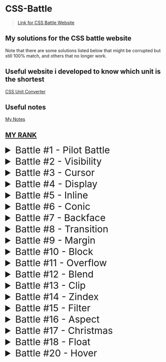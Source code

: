 # CSS-Battle
> [Link for CSS Battle Website](https://cssbattle.dev/)

## My solutions for the CSS battle website

Note that there are some solutions listed below that might be corrupted but still 100% match, and others that no longer work.

## Useful website i developed to know which unit is the shortest

[CSS Unit Converter](https://khalidmesbah.github.io/Css-Unit-Converter/index.html)

## Useful notes

[My Notes]("./notes/Css-Battle-Solution.html")

## [MY RANK](https://cssbattle.dev/player/NRClqjBuPcfhhmVfQNJzc7JqJJh1)

<details> <summary style="font-size:30px;cursor:pointer">Battle #1 - Pilot Battle</summary>

- [x] [#1 - Simply Square](./01_Pilot%20Battle/%231%20-%20Simply%20Square.html)

  ![#1 - Simply Square](./images/1.png)

- [x] [#2 - Carrom](./01_Pilot%20Battle/../01_Pilot%20Battle/%232%20-%20%20Carrom.html)

  ![#2 - Carrom](./images/2.png)

- [x] [#3 - Push Button](./01_Pilot%20Battle/%233%20-%20Push%20Button.html)

  ![#3 - Push Button](./images/3.png)

- [x] [#4 - Ups n Downs](./01_Pilot%20Battle/../01_Pilot%20Battle/%234%20-%20Ups%20n%20Downs.html)

  ![#4 - Ups n Downs](./images/4.png)

- [x] [#5 - Acid Rain](./01_Pilot%20Battle/../01_Pilot%20Battle/%235%20-%20Acid%20Rain.html)

  ![#5 - Acid Rain](./images/5.png)

- [x] [#6 - Missing Slice](./01_Pilot%20Battle/%236%20-%20Missing%20Slice.html)

  ![#6 - Missing Slice](./images/6.png)

- [x] [#7 - Leafy Trail](./01_Pilot%20Battle/%237%20-%20Leafy%20Trail.html)

  ![#7 - Leafy Trail](./images/7.png)

- [x] [#8 - Forking Crazy](./01_Pilot%20Battle/%238%20-%20Forking%20Crazy.html)

  ![#8 - Forking Crazy](./images/8.png)

- [x] [#9 - Tesseract](./01_Pilot%20Battle/%239%20-%20Tesseract.html)

  ![#9 - Tesseract](./images/9.png)

- [x] [#10 - Cloaked Spirits](./01_Pilot%20Battle/%2310%20-%20Cloaked%20Spirits.html)

  ![#10 - Cloaked Spirits](./images/10.png)

- [x] [#11 - Eye of Sauron](/01_Pilot%20Battle/%2311%20-%20Eye%20of%20Sauron.html)

  ![#11 - Eye of Sauron](./images/11.png)

- [x] [#12 - Wiggly Moustache](./01_Pilot%20Battle/%2312%20-%20Wiggly%20Moustache.html)

  ![#12 - Wiggly Moustache](./images/12.png)
  </details>

<details> <summary style="font-size:30px;cursor:pointer">Battle #2 - Visibility</summary>

- [x] [#13 - Totally Triangle](./02_Visibility/%2313%20-%20Totally%20Triangle.html)

  ![#13 - Totally Triangle](./images/13.png)

- [x] [#14 - Web Maker Logo](./02_Visibility/%2314%20-%20Web%20Maker%20Logo.html)

  ![#14 - Web Maker Logo](./images/14.png)

- [x] [#15 - Overlap](./02_Visibility/%2315%20-%20Overlap.html)

  ![#15 - Overlap](./images/15.png)

- [x] [#16 - Eye of The Tiger](./02_Visibility/%2316%20-%20Eye%20of%20the%20Tiger.html)

  ![#16 - Eye of The Tiger](./images/16.png)

- [x] [#17 - Fidget Spinner](./02_Visibility/%2317%20-%20Fidget%20Spinner.html)

  ![#17 - Fidget Spinner](./images/17.png)

- [x] [#18 - Matrix](./02_Visibility/%2318%20-%20Matrix.html)

  ![#18 - Matrix](./images/18.png)
  </details>

<details> <summary style="font-size:30px;cursor:pointer">Battle #3 - Cursor</summary>

- [x] [#19 - Cube](./03_Cursor/%2319%20-%20Cube.html)

  ![#19 - Cube](./images/19.png)

- [x] [#20 - Ticket](./03_Cursor/%2320%20-%20Ticket.html)

  ![#20 - Ticket](./images/20.png)

</details>

<details> <summary style="font-size:30px;cursor:pointer">Battle #4 - Display</summary>

- [x] [#21 - SitePoint Logo](./04_Display/%2321%20-%20SitePoint%20Logo.html)

  ![#21 - SitePoint Logo](./images/21.png)

- [x] [#22 - Cloud](./04_Display/%2322%20-%20Cloud.html)

  ![#22 - Cloud](./images/22.png)

- [x] [#23 - Boxception](./04_Display/%2323%20-%20Boxception.html)

  ![#23 - Boxception](./images/23.png)

- [x] [#24 - Switches](./04_Display/%2324%20-%20Switches.html)

  ![#24 - Switches](./images/24.png)

- [x] [#25 - Blossom](./04_Display/%2325%20-%20Blossom.html)

  ![#25 - Blossom](./images/25.png)

- [x] [#26 - Smiley](./04_Display/%2326%20-%20Smiley.html)

  ![#26 - Smiley](./images/26.png)

- [x] [#27 - Lock Up](./04_Display/%2327%20-%20Lock%20Up.html)

  ![#27 - Lock Up](./images/27.png)

- [x] [#28 - Cups & Balls](./04_Display/%2328%20-%20Cups%20&%20Balls.html)

  ![#28 - Cups & Balls](./images/28.png)
  </details>

<details> <summary style="font-size:30px;cursor:pointer">Battle #5 - Inline</summary>

- [x] [#29 - Suffocate](./05_Inline/%2329%20-%20Suffocate.html)

  ![#29 - Suffocate](./images/29.png)

- [x] [#30 - Horizon](./05_Inline/%2330%20-%20Horizon.html)

  ![#30 - Horizon](./images/30.png)

</details>

<details> <summary style="font-size:30px;cursor:pointer">Battle #6 - Conic</summary>

- [x] [#31 - Equals](./06_Conic/%2331%20-%20Equals.html)

  ![#31 - Equals](./images/31.png)

- [x] [#32 - Band-aid](./06_Conic/%2332%20-%20Band-aid.html)

  ![#32 - Band-aid](./images/32.png)
  </details>

<details> <summary style="font-size:30px;cursor:pointer">Battle #7 - Backface</summary>

- [x] [#33 - Birdie](./07_Backface/%2333%20-%20Birdie.html)

  ![#33 - Birdie](./images/33.png)

- [x] [#34 - Christmas Tree](./07_Backface/%2334%20-%20Christmas%20Tree.html)

  ![#34 - Christmas Tree](./images/34.png)

- [x] [#35 - Ice Cream](./07_Backface/%2335%20-%20Ice%20Cream.html)

  ![#35 - Ice Cream](./images/35.png)

- [x] [#36 - Interleaved](./07_Backface/%2336%20-%20Interleaved.html)

  ![#36 - Interleaved](./images/36.png)

- [x] [#37 - Tunnel](./07_Backface/%2337%20-%20Tunnel.html)

  ![#37 - Tunnel](./images/37.png)

- [x] [#38 - Not Simply Square](./07_Backface/%2338%20-%20Not%20Simply%20Square.html)

  ![#38 - Not Simply Square](./images/38.png)

- [x] [#39 - Sunset](./07_Backface/%2339%20-%20Sunset.html)

  ![#39 - Sunset](./images/39.png)

- [x] [#40 - Letter B](./07_Backface/%2340%20-%20Letter%20B.html)

  ![#40 - Letter B](./images/40.png)

- [x] [#41 - Fox Head](./07_Backface/%2341%20-%20Fox%20Head.html)

  ![#41 - Fox Head](./images/41.png)
  </details>

<details> <summary style="font-size:30px;cursor:pointer">Battle #8 - Transition</summary>

- [x] [#42 - Baby](./08_Transition/%2342%20-%20Baby.html)

  ![#42 - Baby](./images/42.png)

- [x] [#43 - Wrench](./08_Transition/%2343%20-%20Wrench.html)

  ![#43 - Wrench](./images/43.png)

- [x] [#44 - Stripes](./08_Transition/%2344%20-%20Stripes.html)

  ![#44 - Stripes](./images/44.png)

</details>

<details> <summary style="font-size:30px;cursor:pointer">Battle #9 - Margin</summary>

- [x] [#45 - Magical Tree](./09_Margin/%2345%20-%20Magical%20Tree.html)

  ![#45 - Magical Tree](./images/45.png)

- [x] [#46 - Mountains](./09_Margin/%2346%20-%20Mountains.html)

  ![#46 - Mountains](./images/46.png)

</details>

<details> <summary style="font-size:30px;cursor:pointer">Battle #10 - Block</summary>

- [x] [#47 - Corona Virus](./10_Block/%2347%20-%20Corona%20Virus.html)

  ![#47 - Corona Virus](./images/47.png)

- [x] [#48 - Wash Your Hands](./10_Block/%2348%20-%20Wash%20Your%20Hands.html)

  ![#48 - Wash Your Hands](./images/48.png)

- [x] [#49 - Stay at Home](./10_Block/%2349%20-%20Stay%20at%20Home.html)

  ![#49 - Stay at Home](./images/49.png)

- [x] [#50 - Use Hand Sanitizer](./10_Block/%2350%20-%20Use%20Hand%20Sanitizer.html)

  ![#50 - Use Hand Sanitizer](./images/50.png)

- [x] [#51 - Wear a Mask](./10_Block/%2351%20-%20Wear%20a%20Mask.html)

  ![#51 - Wear a Mask](./images/51.png)

- [x] [#52 - Break the Chain](./10_Block/%2352%20-%20Break%20the%20Chain.html)

  ![#52 - Break the Chain](./images/52.png)

</details>

<details> <summary style="font-size:30px;cursor:pointer">Battle #11 - Overflow</summary>

- [x] [#53 - Pastel Logo](./11_Overflow/%2353%20-%20Pastel%20Logo.html)

  ![#53 - Pastel Logo](./images/53.png)

- [x] [#54 - Black Lives Matter](./11_Overflow/%2354%20-%20Black%20Lives%20Matter.html)

  ![#54 - Black Lives Matter](./images/54.png)

- [x] [#55 - Windmill](./11_Overflow/%2355%20-%20Windmill.html)

  ![#55 - Windmill](./images/55.png)

- [x] [#56 - Skull](./11_Overflow/%2356%20-%20Skull.html)

  ![#56 - Skull](./images/56.png)

- [x] [#57 - Pillars](./11_Overflow/%2357%20-%20Pillars.html)

  ![#57 - Pillars](./images/57.png)

- [x] [#58 - Rose](./11_Overflow/%2358%20-%20Rose.html)

  ![#58 - Rose](./images/58.png)

- [x] [#59 - Earth](./11_Overflow/%2359%20-%20Earth.html)

  ![#59 - Earth](./images/59.png)

- [x] [#60 - Evil Triangles](./11_Overflow/%2360%20-%20Evil%20Triangles.html)

  ![#60 - Evil Triangles](./images/60.png)

</details>

<details> <summary style="font-size:30px;cursor:pointer">Battle #12 - Blend</summary>

- [x] [#61 - ImprovMX](./12_Blend/%2361%20-%20ImprovMX.html)

  ![#61 - ImprovMX](./images/61.png)

- [x] [#62 - Sunset](./12_Blend/%2362%20-%20Sunset.html)

  ![#62 - Sunset](./images/62.png)

- [x] [#63 - Command Key](./12_Blend/%2363%20-%20Command%20Key.html)

  ![#63 - Command Key](./images/63.png)

- [x] [#64 - Door Knob](./12_Blend/%2364%20-%20Door%20Knob.html)

  ![#64 - Door Knob](./images/64.png)

- [x] [#65 - Max Volume](./12_Blend/%2365%20-%20Max%20Volume.html)

  ![#65 - Max Volume](./images/65.png)

- [x] [#66 - Batmicky](./12_Blend/%2366%20-%20Batmicky.html)

  ![#66 - Batmicky](./images/66.png)

- [x] [#67 - Video Reel](./12_Blend/%2367%20-%20Video%20Reel.html)

  ![#67 - Video Reel](./images/67.png)

- [x] [#68 - Bell](./12_Blend/%2368%20-%20Bell.html)

  ![#68 - Bell](./images/68.png)

</details>

<details> <summary style="font-size:30px;cursor:pointer">Battle #13 - Clip</summary>

- [x] [#69 - PushOwl](./13_Clip/%2369%20-%20PushOwl.html)

  ![#69 - PushOwl](./images/69.png)

- [x] [#70 - Froggy](./13_Clip/%2370%20-%20Froggy.html)

  ![#70 - Froggy](./images/70.png)

- [x] [#71 - Elephant](./13_Clip/%2371%20-%20Elephant.html)

  ![#71 - Elephant](./images/71.png)

- [x] [#72 - Sheep](./13_Clip/%2372%20-%20Sheep.html)

  ![#72 - Sheep](./images/72.png)

- [x] [#73 - Happy Tiger](./13_Clip/%2373%20-%20Happy%20Tiger.html)

  ![#73 - Happy Tiger](./images/73.png)

- [x] [#74 - Danger Noodle](./13_Clip/%2374%20-%20Danger%20Noodle.html)

  ![#74 - Danger Noodle](./images/74.png)

- [x] [#75 - Hippo](./13_Clip/%2375%20-%20Hippo.html)

  ![#75 - Hippo](./images/75.png)

- [x] [#76 - Beeee](./13_Clip/%2376%20-%20Beeee.html)

  ![#76 - Beeee](./images/76.png)

</details>

<details> <summary style="font-size:30px;cursor:pointer">Battle #14 - Zindex</summary>

- [x] [#77 - Notes](./14_Zindex/%2377%20-%20Notes.html)

  ![#77 - Notes](./images/77.png)

- [x] [#78 - Ukulele](./14_Zindex/%2378%20-%20Ukulele.html)

  ![#78 - Ukulele](./images/78.png)

- [x] [#79 - Tambourine](./14_Zindex/%2379%20-%20Tambourine.html)

  ![#79 - Tambourine](./images/79.png)

- [x] [#80 - Piano](./14_Zindex/%2380%20-%20Piano.html)

  ![#80 - Piano](./images/80.png)

</details>

<details> <summary style="font-size:30px;cursor:pointer">Battle #15 - Filter</summary>

- [x] [#81 - Odoo](./15_Filter/%2381%20-%20Odoo.html)

  ![#81 - Odoo](./images/81.png)

- [x] [#82 - Diamond Cut](./15_Filter/%2382%20-%20Diamond%20Cut.html)

  ![#82 - Diamond Cut](./images/82.png)

- [x] [#83 - Supernova](./15_Filter/%2383%20-%20Supernova.html)

  ![#83 - Supernova](./images/83.png)

- [x] [#84 - Junction](./15_Filter/%2384%20-%20Junction.html)

  ![#84 - Junction](./images/84.png)

- [x] [#85 - Pythagoras](./15_Filter/%2385%20-%20Pythagoras.html)

  ![#85 - Pythagoras](./images/85.png)

- [x] [#86 - Stairway](./15_Filter/%2386%20-%20Stairway.html)

  ![#86 - Stairway](./images/86.png)

- [x] [#87 - Building Blocks](./15_Filter/%2387%20-%20Building%20Blocks.html)

  ![#87 - Building Blocks](./images/87.png)

- [x] [#88 - Tight Corner](./15_Filter/%2388%20-%20Tight%20Corner.html)

  ![#88 - Tight Corner](./images/88.png)

</details>

<details> <summary style="font-size:30px;cursor:pointer">Battle #16 - Aspect</summary>

- [x] [#89 - Summit](./16_Aspect/%2389%20-%20Summit.html)

  ![#89 - Summit](./images/89.png)

- [x] [#90 - Eclipse](./16_Aspect/%2390%20-%20Eclipse.html)

  ![#90 - Eclipse](./images/90.png)

- [x] [#91 - Reflection](./16_Aspect/%2391%20-%20Reflection.html)

  ![#91 - Reflection](./images/91.png)

- [x] [#92 - Squeeze](./16_Aspect/%2392%20-%20Squeeze.html)

  ![#92 - Squeeze](./images/92.png)

- [x] [#93 - Great Wall](./16_Aspect/%2393%20-%20Great%20Wall.html)

  ![#93 - Great Wall](./images/93.png)

- [x] [#94 - Ripples](./16_Aspect/%2394%20-%20Ripples.html)

  ![#94 - Ripples](./images/94.png)

- [x] [#95 - Pokeball](./16_Aspect/%2395%20-%20Pokeball.html)

  ![#95 - Pokeball](./images/95.png)

- [x] [#96 - Mandala](./16_Aspect/%2396%20-%20Mandala.html)

  ![#96 - Mandala](./images/96.png)

</details>

<details>
 <summary style="font-size:30px;cursor:pointer">Battle #17 - Christmas</summary>

- [x] [#97 - Snowman](./17_Christmas/%2397%20-%20Snowman.html)

  ![#97 - Snowman](./images/97.png)

- [x] [#98 - Candle](./17_Christmas/%2398%20-%20Candle.html)

  ![#98 - Candle](./images/98.png)

- [x] [#99 - Gift Box](./17_Christmas/%2399%20-%20Gift%20Box.html)

  ![#99 - Gift Box](./images/99.png)

- [x] [#100 - CSSBattle](./17_Christmas/%23100%20-%20CSSBattle.html)

  ![#100 - CSSBattle](./images/100.png)

</details>

<details>
 <summary style="font-size:30px;cursor:pointer">Battle #18 - Float</summary>

- [x] [#101 - Sharingan](./18_Float/%23101%20-%20Sharingan.html)

  ![#101 - Sharingan](./images/101.png)

- [] [#102 - One Piece](./18_Float/%23102%20-%20One%20Piece.html)

  ![#102 - One Piece](./images/102.png)

- [ ] [#103 - ]()

  ![#103 - ](./images/103.png)

- [ ] [#104 - ]()

  ![#104 - ](./images/104.png)

</details>

<details>
 <summary style="font-size:30px;cursor:pointer">Battle #20 - Hover</summary>

- [x] [#119 - Pacman](./20_Hover/%23119%20-%20Pacman.html)

  ![#119 - Pacman](./images/119.png)

- [x] [#121 - Duck Hunt](./20_Hover/%23121%20-%20Duck%20Hunt.html)

  ![#121 - Duck Hunt](./images/121.png)

</details>
